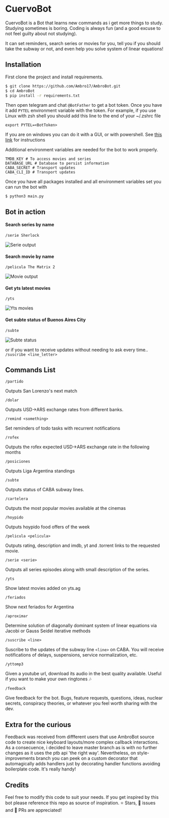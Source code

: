 # CuervoBot
CuervoBot is a Bot that learns new commands as i get more things to study. Studying sometimes is boring. Coding is always fun (and a good excuse to not feel guilty about not studying).

It can set reminders, search series or movies for you, tell you if you should take the subway or not, and even help you solve system of linear equations!


## Installation
First clone the project and install requirements.
```bash
$ git clone https://github.com/Ambro17/AmbroBot.git
$ cd AmbroBot
$ pip install -r requirements.txt
```

Then open telegram and chat `@BotFather` to get a bot token. Once you have it add `PYTEL` environment variable with the token.
For example, if you use Linux with zsh shell you should add this line to the end of your ~/.zshrc file

`export PYTEL=<BotToken>`

If you are on windows you can do it with a GUI, or with powershell. See [this link](https://superuser.com/questions/949560/how-do-i-set-system-environment-variables-in-windows-10) for instructions

Additional environment variables are needed for the bot to work properly. 

```
TMDB_KEY # To access movies and series
DATABASE_URL # Database to persist information
CABA_SECRET # Transport updates
CABA_CLI_ID # Transport updates
```

Once you have all packages installed and all environment variables set you can run the  bot with

`$ python3 main.py`


## Bot in action

#### Search series by name
`/serie Sherlock`

![Serie output](https://i.imgur.com/Kx0bvyz.jpg "Sherlock")



#### Search movie by name
`/pelicula The Matrix 2`

![Movie output](https://i.imgur.com/mWRG1HH.jpg "Matrix")



#### Get yts latest movies
`/yts`

![Yts movies](https://i.imgur.com/wpq84zo.jpg "Yts")



#### Get subte status of Buenos Aires City
`/subte`

![Subte status](https://i.imgur.com/Z0Aacyd.png "Subte")

or if you want to receive updates without needing to ask every time..
`/suscribe <line_letter>`



## Commands List
```/partido```

Outputs San Lorenzo's next match

```/dolar```

Outputs USD->ARS exchange rates from different banks.

```/remind <something>```

Set reminders of todo tasks with recurrent notifications

```/rofex```

Outputs the rofex expected USD->ARS exchange rate in the following months

```/posiciones```

Outputs Liga Argentina standings

```/subte```

Outputs status of CABA subway lines.

```/cartelera```

Outputs the most popular movies available at the cinemas

```/hoypido```

Outputs hoypido food offers of the week

```/pelicula <pelicula>```

Outputs rating, description and imdb, yt and .torrent links to the requested movie.

```/serie <serie>```

Outputs all series episodes along with small description of the series.

```/yts```

Show latest movies added on yts.ag

```/feriados```

Show next feriados for Argentina

```/aproximar```

Determine solution of diagonally dominant system of linear equations via Jacobi or Gauss Seidel iterative methods

`/suscribe <line>`

Suscribe to the updates of the subway line `<line>` on CABA. You will receive notifications of delays, suspensions, service normalization, etc.

`/yttomp3`

Given a youtube url, download its audio in the best quality available. Useful if you want to make your own ringtones 🎶

`/feedback`

Give feedback for the bot. Bugs, feature requests, questions, ideas, nuclear secrets, conspiracy theories, or whatever you feel worth sharing with the dev.


## Extra for the curious
Feedback was received from diffferent users that use AmbroBot source code to create nice keyboard layouts/more complex callback interactions. As a consecuence, i decided to leave master branch as is with no further changes as it uses the ptb api 'the right way'. Nevertheless, on style-improvements branch you can peek on a custom decorator that automagically adds handlers just by decorating handler functions avoiding boilerplate code. It's really handy!

## Credits

Feel free to modify this code to suit your needs. If you get inspired by this bot please reference this repo as source of inspiration.  ⭐️ Stars, 🐞 issues and 🔀 PRs are appreciated!
